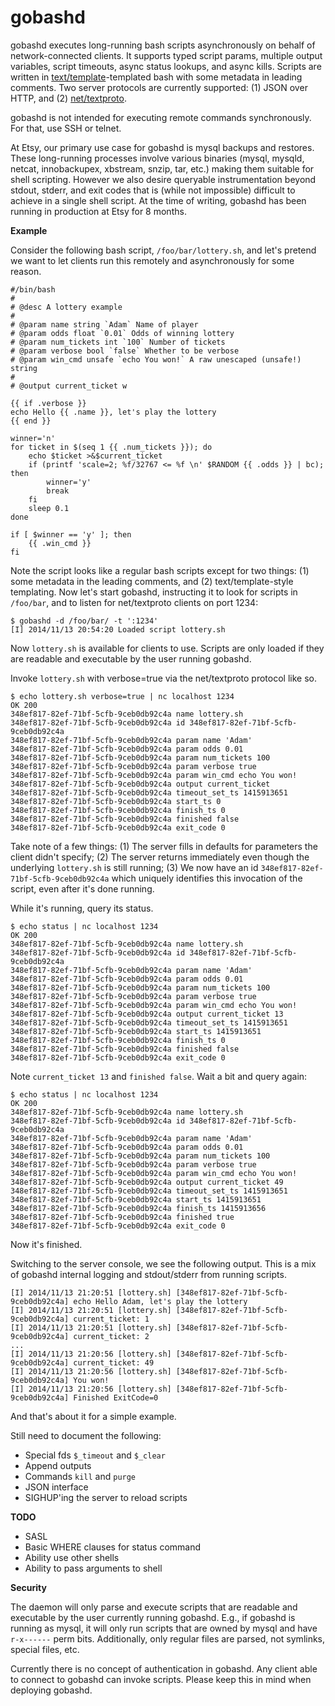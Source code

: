 gobashd
=======

gobashd executes long-running bash scripts asynchronously on behalf of
network-connected clients. It supports typed script params, multiple output
variables, script timeouts, async status lookups, and async kills. Scripts are
written in [text/template](http://golang.org/pkg/text/template/)-templated bash
with some metadata in leading comments. Two server protocols are currently
supported: (1) JSON over HTTP, and (2)
[net/textproto](http://golang.org/pkg/net/textproto/).

gobashd is not intended for executing remote commands synchronously. For that,
use SSH or telnet.

At Etsy, our primary use case for gobashd is mysql backups and restores. These
long-running processes involve various binaries (mysql, mysqld, netcat,
innobackupex, xbstream, snzip, tar, etc.) making them suitable for shell
scripting. However we also desire queryable instrumentation beyond stdout,
stderr, and exit codes that is (while not impossible) difficult to achieve in
a single shell script. At the time of writing, gobashd has been running in
production at Etsy for 8 months.

**Example**

Consider the following bash script, `/foo/bar/lottery.sh`, and let's pretend we
want to let clients run this remotely and asynchronously for some reason.

    #/bin/bash
    #
    # @desc A lottery example
    #
    # @param name string `Adam` Name of player
    # @param odds float `0.01` Odds of winning lottery
    # @param num_tickets int `100` Number of tickets
    # @param verbose bool `false` Whether to be verbose
    # @param win_cmd unsafe `echo You won!` A raw unescaped (unsafe!) string
    #
    # @output current_ticket w

    {{ if .verbose }}
    echo Hello {{ .name }}, let's play the lottery
    {{ end }}

    winner='n'
    for ticket in $(seq 1 {{ .num_tickets }}); do
        echo $ticket >&$current_ticket
        if (printf 'scale=2; %f/32767 <= %f \n' $RANDOM {{ .odds }} | bc); then
            winner='y'
            break
        fi
        sleep 0.1
    done

    if [ $winner == 'y' ]; then
        {{ .win_cmd }}
    fi

Note the script looks like a regular bash scripts except for two things: (1)
some metadata in the leading comments, and (2) text/template-style templating.
Now let's start gobashd, instructing it to look for scripts in `/foo/bar`, and
to listen for net/textproto clients on port 1234:

    $ gobashd -d /foo/bar/ -t ':1234'
    [I] 2014/11/13 20:54:20 Loaded script lottery.sh

Now `lottery.sh` is available for clients to use. Scripts are only loaded if
they are readable and executable by the user running gobashd.

Invoke `lottery.sh` with verbose=true via the net/textproto protocol like so.

    $ echo lottery.sh verbose=true | nc localhost 1234
    OK 200
    348ef817-82ef-71bf-5cfb-9ceb0db92c4a name lottery.sh
    348ef817-82ef-71bf-5cfb-9ceb0db92c4a id 348ef817-82ef-71bf-5cfb-9ceb0db92c4a
    348ef817-82ef-71bf-5cfb-9ceb0db92c4a param name 'Adam'
    348ef817-82ef-71bf-5cfb-9ceb0db92c4a param odds 0.01
    348ef817-82ef-71bf-5cfb-9ceb0db92c4a param num_tickets 100
    348ef817-82ef-71bf-5cfb-9ceb0db92c4a param verbose true
    348ef817-82ef-71bf-5cfb-9ceb0db92c4a param win_cmd echo You won!
    348ef817-82ef-71bf-5cfb-9ceb0db92c4a output current_ticket
    348ef817-82ef-71bf-5cfb-9ceb0db92c4a timeout_set_ts 1415913651
    348ef817-82ef-71bf-5cfb-9ceb0db92c4a start_ts 0
    348ef817-82ef-71bf-5cfb-9ceb0db92c4a finish_ts 0
    348ef817-82ef-71bf-5cfb-9ceb0db92c4a finished false
    348ef817-82ef-71bf-5cfb-9ceb0db92c4a exit_code 0

Take note of a few things: (1) The server fills in defaults for parameters the
client didn't specify; (2) The server returns immediately even though the
underlying `lottery.sh` is still running; (3) We now have an id
`348ef817-82ef-71bf-5cfb-9ceb0db92c4a` which uniquely identifies this
invocation of the script, even after it's done running.

While it's running, query its status.

    $ echo status | nc localhost 1234
    OK 200
    348ef817-82ef-71bf-5cfb-9ceb0db92c4a name lottery.sh
    348ef817-82ef-71bf-5cfb-9ceb0db92c4a id 348ef817-82ef-71bf-5cfb-9ceb0db92c4a
    348ef817-82ef-71bf-5cfb-9ceb0db92c4a param name 'Adam'
    348ef817-82ef-71bf-5cfb-9ceb0db92c4a param odds 0.01
    348ef817-82ef-71bf-5cfb-9ceb0db92c4a param num_tickets 100
    348ef817-82ef-71bf-5cfb-9ceb0db92c4a param verbose true
    348ef817-82ef-71bf-5cfb-9ceb0db92c4a param win_cmd echo You won!
    348ef817-82ef-71bf-5cfb-9ceb0db92c4a output current_ticket 13
    348ef817-82ef-71bf-5cfb-9ceb0db92c4a timeout_set_ts 1415913651
    348ef817-82ef-71bf-5cfb-9ceb0db92c4a start_ts 1415913651
    348ef817-82ef-71bf-5cfb-9ceb0db92c4a finish_ts 0
    348ef817-82ef-71bf-5cfb-9ceb0db92c4a finished false
    348ef817-82ef-71bf-5cfb-9ceb0db92c4a exit_code 0

Note `current_ticket 13` and `finished false`. Wait a bit and query again:

    $ echo status | nc localhost 1234
    OK 200
    348ef817-82ef-71bf-5cfb-9ceb0db92c4a name lottery.sh
    348ef817-82ef-71bf-5cfb-9ceb0db92c4a id 348ef817-82ef-71bf-5cfb-9ceb0db92c4a
    348ef817-82ef-71bf-5cfb-9ceb0db92c4a param name 'Adam'
    348ef817-82ef-71bf-5cfb-9ceb0db92c4a param odds 0.01
    348ef817-82ef-71bf-5cfb-9ceb0db92c4a param num_tickets 100
    348ef817-82ef-71bf-5cfb-9ceb0db92c4a param verbose true
    348ef817-82ef-71bf-5cfb-9ceb0db92c4a param win_cmd echo You won!
    348ef817-82ef-71bf-5cfb-9ceb0db92c4a output current_ticket 49
    348ef817-82ef-71bf-5cfb-9ceb0db92c4a timeout_set_ts 1415913651
    348ef817-82ef-71bf-5cfb-9ceb0db92c4a start_ts 1415913651
    348ef817-82ef-71bf-5cfb-9ceb0db92c4a finish_ts 1415913656
    348ef817-82ef-71bf-5cfb-9ceb0db92c4a finished true
    348ef817-82ef-71bf-5cfb-9ceb0db92c4a exit_code 0

Now it's finished.

Switching to the server console, we see the following output. This is a mix of
gobashd internal logging and stdout/stderr from running scripts.

    [I] 2014/11/13 21:20:51 [lottery.sh] [348ef817-82ef-71bf-5cfb-9ceb0db92c4a] echo Hello Adam, let's play the lottery
    [I] 2014/11/13 21:20:51 [lottery.sh] [348ef817-82ef-71bf-5cfb-9ceb0db92c4a] current_ticket: 1
    [I] 2014/11/13 21:20:51 [lottery.sh] [348ef817-82ef-71bf-5cfb-9ceb0db92c4a] current_ticket: 2
    ...
    [I] 2014/11/13 21:20:56 [lottery.sh] [348ef817-82ef-71bf-5cfb-9ceb0db92c4a] current_ticket: 49
    [I] 2014/11/13 21:20:56 [lottery.sh] [348ef817-82ef-71bf-5cfb-9ceb0db92c4a] You won!
    [I] 2014/11/13 21:20:56 [lottery.sh] [348ef817-82ef-71bf-5cfb-9ceb0db92c4a] Finished ExitCode=0

And that's about it for a simple example.

Still need to document the following:

* Special fds `$_timeout` and `$_clear`
* Append outputs
* Commands `kill` and `purge`
* JSON interface
* SIGHUP'ing the server to reload scripts

**TODO**

* SASL
* Basic WHERE clauses for status command
* Ability use other shells
* Ability to pass arguments to shell

**Security**

The daemon will only parse and execute scripts that are readable and executable
by the user currently running gobashd. E.g., if gobashd is running as mysql, it
will only run scripts that are owned by mysql and have `r-x------` perm bits.
Additionally, only regular files are parsed, not symlinks, special files, etc.

Currently there is no concept of authentication in gobashd. Any client able to
connect to gobashd can invoke scripts. Please keep this in mind when deploying
gobashd.

